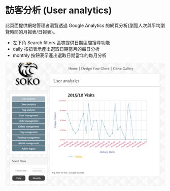 # 訪客分析 (User analytics)
此頁面提供網站管理者瀏覽透過 Google Analytics 的網頁分析(瀏覽人次與平均瀏覽時間的月報表/日報表)。
* 左下角 Search filters 區塊提供日期區間搜尋功能
 * daily 按扭表示產出選取日期當月的每日分析
 * monthly 按鈕表示產出選取日期當年的每月分析

<img src='/../src/images/visitors_analytics.png' />
